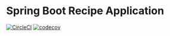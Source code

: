 # Spring Boot Recipe Application

[![CircleCI](https://circleci.com/gh/gkarpov-de/spring5-mongo-recipe-app.svg?style=shield&circle-token=3af092d6729dc073c12690d259b9948f734b6fc3)](https://circleci.com/gh/gkarpov-de/spring5-mongo-recipe-app)
[![codecov](https://codecov.io/gh/gkarpov-de/spring5-mongo-recipe-app/branch/master/graph/badge.svg?token=BHK0VZ2FKB)](https://codecov.io/gh/gkarpov-de/spring5-mongo-recipe-app)

